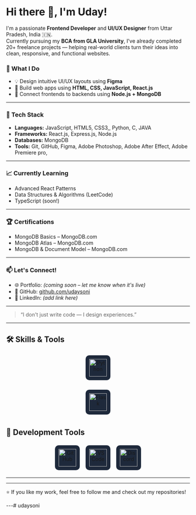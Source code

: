 # Hi there 👋, I'm Uday! 

I'm a passionate **Frontend Developer** and **UI/UX Designer** from Uttar Pradesh, India 🇮🇳.  
Currently pursuing my **BCA from GLA University**, I've already completed 20+ freelance projects — helping real-world clients turn their ideas into clean, responsive, and functional websites.

### 🚀 What I Do
- 💡 Design intuitive UI/UX layouts using **Figma**
- 🔧 Build web apps using **HTML, CSS, JavaScript, React.js**
- 🔗 Connect frontends to backends using **Node.js + MongoDB**

---

### 🧰 Tech Stack
- **Languages:** JavaScript, HTML5, CSS3,, Python, C, JAVA
- **Frameworks:** React.js, Express.js, Node.js
- **Databases:** MongoDB
- **Tools:** Git, GitHub, Figma, Adobe Photoshop, Adobe After Effect, Adobe Premiere pro, 

---

### 📈 Currently Learning
- Advanced React Patterns  
- Data Structures & Algorithms (LeetCode)  
- TypeScript (soon!)  

---

### 🏆 Certifications
- MongoDB Basics – MongoDB.com  
- MongoDB Atlas – MongoDB.com  
- MongoDB & Document Model – MongoDB.com  

---

### 📫 Let's Connect!
- 🌐 Portfolio: *(coming soon – let me know when it's live)*  
- 🐙 GitHub: [github.com/udaysoni](https://github.com/udaysoni)  
- 💼 LinkedIn: *(add link here)*  

---

> “I don't just write code — I design experiences.”



---

## 🛠️ Skills & Tools

<p align="center">
  <span style="background:#1e293b; border-radius:10px; padding:10px; display:inline-block; margin:6px;">
    <img src="https://skillicons.dev/icons?i=js,html,css,py,c,mongodb,nodejs,react&theme=dark" alt="Python" height="48" />
  </span>

  
  <p align = "center">  
  <span style="background:#1e293b; border-radius:10px; padding:10px; display:inline-block; margin:6px;">
    <img src="https://skillicons.dev/icons?i=blender,figma,ps,xd,ae&theme=dark" alt="Flask" height="48" />
  </span>
</p>
<p align = "center">
</p>


## 🔧 Development Tools

<p align="center">
  <span style="background:#1e293b; border-radius:10px; padding:10px; display:inline-block; margin:6px;">
  <img src="https://skillicons.dev/icons?i=github&theme=dark" alt="GitHub" height="48" />
</span>
<span style="background:#1e293b; border-radius:10px; padding:10px; display:inline-block; margin:6px;">
  <img src="https://skillicons.dev/icons?i=vscode&theme=dark" alt="VS Code" height="48" />
</span>
<span style="background:#1e293b; border-radius:10px; padding:10px; display:inline-block; margin:6px;">
  <img src="https://skillicons.dev/icons?i=discord&theme=dark" alt="Discord" height="48" />
</span>
</p>

---


---

⭐️ If you like my work, feel free to follow me and check out my repositories!

---# udaysoni
